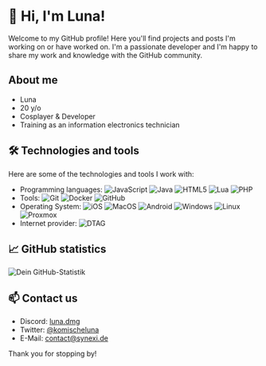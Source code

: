 # 👋 Hi, I'm Luna!

Welcome to my GitHub profile! Here you'll find projects and posts I'm working on or have worked on. I'm a passionate developer and I'm happy to share my work and knowledge with the GitHub community.

## About me

- Luna
- 20 y/o
- Cosplayer & Developer
- Training as an information electronics technician

## 🛠 Technologies and tools

Here are some of the technologies and tools I work with:

- Programming languages: ![JavaScript](https://img.shields.io/badge/JavaScript-F7DF1E?style=flat&logo=javascript&logoColor=white) ![Java](https://img.shields.io/badge/Java-007396?style=flat&logo=jdk&logoColor=white) ![HTML5](https://img.shields.io/badge/HTML5-E34F26?style=flat&logo=html5&logoColor=white) ![Lua](https://img.shields.io/badge/Lua-2C2D72?style=flat&logo=lua5&logoColor=white) ![PHP](https://img.shields.io/badge/PHP-777BB4?style=flate&logo=php&logoColor=white)
- Tools: ![Git](https://img.shields.io/badge/-Git-F05032?style=flat&logo=git&logoColor=white) ![Docker](https://img.shields.io/badge/-Docker-2496ED?style=flat&logo=docker&logoColor=white) ![GitHub](https://img.shields.io/badge/-GitHub-181717?style=flat&logo=github&logoColor=white)
- Operating System: ![iOS](https://img.shields.io/badge/iOS-000000?style=flat&logo=apple&logoColor=white) ![MacOS](https://img.shields.io/badge/MacOS-000000?style=flat&logo=apple&logoColor=white) ![Android](https://img.shields.io/badge/Android-3DDC84?style=flat&logo=android&logoColor=white) ![Windows](https://img.shields.io/badge/Windows-0078D6?style=flat&logo=windows&logoColor=white) ![Linux](https://img.shields.io/badge/Linux-FCC624?style=flat&logo=linux&logoColor=black) ![Proxmox](https://img.shields.io/badge/Proxmox-E57000?style=flat&logo=proxmox&logoColor=white)
- Internet provider: ![DTAG](https://komischecdn.de/privat/github/deutsche-telekom.svg)

## 📈 GitHub statistics

![Dein GitHub-Statistik](https://github-readme-stats.vercel.app/api?username=komischeluna&show_icons=true&theme=radical)

## 📫 Contact us

- Discord: [luna.dmg](https://discordapp.com/users/322021890300444672)
- Twitter: [@komischeluna](https://twitter.com/KomischeLuna)
- E-Mail: [contact@synexi.de](mailto:contact@synexi.de)

Thank you for stopping by!
